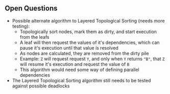 ## Open Questions

-   Possible alternate algorithm to Layered Topological Sorting (needs more testing):
    -   Topologically sort nodes, mark them as dirty, and start execution from the leafs
    -   A leaf will then request the values of it's dependencies, which can pause it's execution until that value is resolved
    -   As nodes are calculated, they are removed from the dirty pile
    -   Example: `Z` will request request `Y`, and only when `Y` returns `"B"`, that `Z` will resume it's execution and request the value of `B`
    -   This algorithm would need some way of defining parallel dependencies
-   The Layered Topological Sorting algorithm still needs to be tested against possible deadlocks
